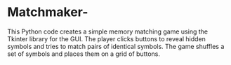 # Matchmaker-
This Python code creates a simple memory matching game using the Tkinter library for the GUI. The player clicks buttons to reveal hidden symbols and tries to match pairs of identical symbols. The game shuffles a set of symbols and places them on a grid of buttons.
